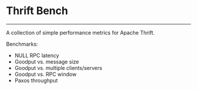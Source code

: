 # Thrift Bench

----

A collection of simple performance metrics for Apache Thrift.


Benchmarks:

  - NULL RPC latency
  - Goodput vs. message size
  - Goodput vs. multiple clients/servers
  - Goodput vs. RPC window
  - Paxos throughput

